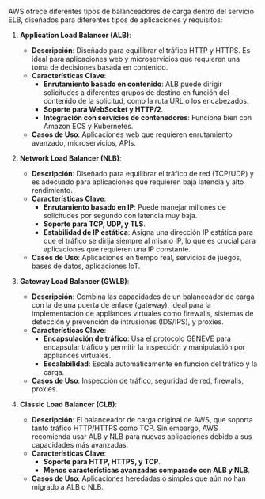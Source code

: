 AWS ofrece diferentes tipos de balanceadores de carga dentro del servicio ELB, diseñados para diferentes tipos de aplicaciones y requisitos:

1. **Application Load Balancer (ALB)**:
    
    - **Descripción**: Diseñado para equilibrar el tráfico HTTP y HTTPS. Es ideal para aplicaciones web y microservicios que requieren una toma de decisiones basada en contenido.
    - **Características Clave**:
        - **Enrutamiento basado en contenido**: ALB puede dirigir solicitudes a diferentes grupos de destino en función del contenido de la solicitud, como la ruta URL o los encabezados.
        - **Soporte para WebSocket y HTTP/2**.
        - **Integración con servicios de contenedores**: Funciona bien con Amazon ECS y Kubernetes.
    - **Casos de Uso**: Aplicaciones web que requieren enrutamiento avanzado, microservicios, APIs.
2. **Network Load Balancer (NLB)**:
    
    - **Descripción**: Diseñado para equilibrar el tráfico de red (TCP/UDP) y es adecuado para aplicaciones que requieren baja latencia y alto rendimiento.
    - **Características Clave**:
        - **Enrutamiento basado en IP**: Puede manejar millones de solicitudes por segundo con latencia muy baja.
        - **Soporte para TCP, UDP, y TLS**.
        - **Estabilidad de IP estática**: Asigna una dirección IP estática para que el tráfico se dirija siempre al mismo IP, lo que es crucial para aplicaciones que requieren una IP constante.
    - **Casos de Uso**: Aplicaciones en tiempo real, servicios de juegos, bases de datos, aplicaciones IoT.
3. **Gateway Load Balancer (GWLB)**:
    
    - **Descripción**: Combina las capacidades de un balanceador de carga con la de una puerta de enlace (gateway), ideal para la implementación de appliances virtuales como firewalls, sistemas de detección y prevención de intrusiones (IDS/IPS), y proxies.
    - **Características Clave**:
        - **Encapsulación de tráfico**: Usa el protocolo GENEVE para encapsular tráfico y permitir la inspección y manipulación por appliances virtuales.
        - **Escalabilidad**: Escala automáticamente en función del tráfico y la carga.
    - **Casos de Uso**: Inspección de tráfico, seguridad de red, firewalls, proxies.
4. **Classic Load Balancer (CLB)**:
    
    - **Descripción**: El balanceador de carga original de AWS, que soporta tanto tráfico HTTP/HTTPS como TCP. Sin embargo, AWS recomienda usar ALB y NLB para nuevas aplicaciones debido a sus capacidades más avanzadas.
    - **Características Clave**:
        - **Soporte para HTTP, HTTPS, y TCP**.
        - **Menos características avanzadas comparado con ALB y NLB**.
    - **Casos de Uso**: Aplicaciones heredadas o simples que aún no han migrado a ALB o NLB.